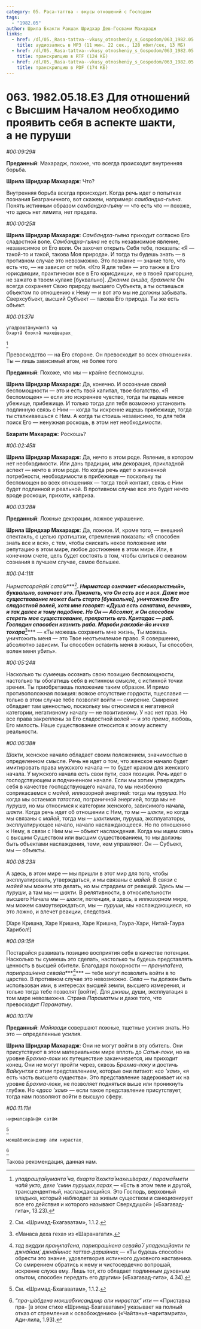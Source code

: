 ```yaml
---
category: 05. Раса-таттва - вкусы отношений с Господом
tags:
  - "1982.05"
author: Шрила Бхакти Ракшак Шридхар Дев-Госвами Махарадж
links:
  - href: /dl/05._Rasa-tattva--vkusy_otnosheniy_s_Gospodom/063_1982.05.18.E3_SridharMj_Dlja_otnoshenij_s_Vysshim_Nachalom_neobhodimo_projavit_sebja_v_aspekte_shakti_a_ne_purushi.mp3
    title: аудиозапись в MP3 (11 мин. 22 сек., 128 кбит/сек, 13 МБ)
  - href: /dl/05._Rasa-tattva--vkusy_otnosheniy_s_Gospodom/063_1982.05.18.E3_SridharMj_Dlja_otnoshenij_s_Vysshim_Nachalom_neobhodimo_projavit_sebja_v_aspekte_shakti_a_ne_purushi.rtf
    title: транскрипцию в RTF (124 КБ)
  - href: /dl/05._Rasa-tattva--vkusy_otnosheniy_s_Gospodom/063_1982.05.18.E3_SridharMj_Dlja_otnoshenij_s_Vysshim_Nachalom_neobhodimo_projavit_sebja_v_aspekte_shakti_a_ne_purushi.pdf
    title: транскрипцию в PDF (174 КБ)
---
```


# 063. 1982.05.18.E3 Для отношений с Высшим Началом необходимо проявить себя в аспекте шакти, а не пуруши

*#00:09:29#*

**Преданный**: Махарадж, похоже, что всегда происходит внутренняя борьба.

**Шрила Шридхар Махарадж**: Что?

Внутренняя борьба всегда происходит. Когда речь идет о попытках познания Безграничного, вот скажем, например: *самбандха-гьяна*. Понять истинным образом *самбандха-гьяну* — что есть что — похоже, что здесь нет лимита, нет предела.

*#00:00:25#*

**Шрила Шридхар Махарадж**: *Самбандха-гьяна* приходит согласно Его сладостной воле. *Самбандха-гьяна* не есть независимое явление, независимое от Его воли. Он захочет открыть Себя тебе, показать: «Я — такой-то и такой, такова Моя природа». И тогда ты будешь знать — в противном случае это невозможно. Это познание — знание того, что есть что, — не зависит от тебя. «Кто Я для тебя» — это также в Его юрисдикции, практически все в Его юрисдикции, не в твоей пригоршне, не зажато в твоем кулаке [буквально]. *Джанме виш́ва, брахмете* Он всегда сохраняет Свою природу высшего Субъекта, а ты остаешься объектом по отношению к Нему — и вот это мы не должны забывать. Сверхсубъект, высший Субъект — такова Его природа. Ты же есть объект.

*#00:01:37#*

    упадраш̣т̣а̄нуманта̄ ча
    бхарта̄ бхокта̄ махеш́варах̣
[^_ftn1]

Превосходство — на Его стороне. Он превосходит во всех отношениях. Ты — лишь зависимый атом, не более того

**Преданный**: Похоже, что мы — крайне беспомощны.

**Шрила Шридхар Махарадж**: Да, конечно. И осознание своей беспомощности — это и есть твой капитал, твое богатство. «Я беспомощен» — если это искреннее чувство, тогда ты ищешь некое убежище, прибежище. И только тогда для тебя возможно установить подлинную связь с Ним — когда ты искренне ищешь прибежище, тогда ты сталкиваешься с Ним. А когда ты стоишь независимо, то для тебя поиск Его — ненужная роскошь, в этом нет необходимости.

**Бхарати Махарадж**: Роскошь?

*#00:02:45#*

**Шрила Шридхар Махарадж**: Да, нечто в этом роде. Явление, в котором нет необходимости. Или дань традиции, или декорация, прикладной аспект — нечто в этом роде. Но когда речь идет о жизненной потребности, необходимости в прибежище — поскольку ты беспомощен во всех отношениях — тогда твой контакт, связь с Ним будет подлинной и реальной. В противном случае все это будет нечто вроде роскоши, прихоти, каприза.

*#00:03:28#*

**Преданный**: Ложные декорации, ложное украшение.

**Шрила Шридхар Махарадж**: Да, ложное. И, кроме того, — внешний спектакль, с целью *пратиштхи*, стремления показать: «Я способен знать все и вся», с тем, чтобы снискать некое положение или репутацию в этом мире, любое достижение в этом мире. Или, в конечном счете, цель будет состоять в том, чтобы слиться с океаном сознания в лучшем случае, самое большее.

*#00:04:11#*

*Нирматсара̄н̣а̄м̇ сата̄м****[^_ftn2]****.* *Нирматсар* означает «бескорыстный», буквально, означает это. Признать, что Он есть все и вся. Даже мое существование может быть стерто [буквально], уничтожено Его сладостной волей, хотя мне говорят: «Душа есть *санатана*, вечная», и так далее и тому подобное. Но Он — Абсолют, и Он способен стереть мое существование, прекратить его. Критадас — раб. Господин способен казнить раба. *Мароби ракхоби-йо иччха тохара****[^_ftn3]*** — «Ты можешь сохранить мне жизнь, Ты можешь уничтожить меня — это Твое неотъемлемое право. Я совершенно, абсолютно зависим. Ты способен оставить меня в живых, Ты способен, волен меня убить».

*#00:05:24#*

Насколько ты сумеешь осознать свою позицию беспомощности, настолько ты обогатишь себя в истинном смысле, с истинной точки зрения. Ты приобретаешь положение таким образом. И прямо противоположная позиция: всякое отсутствие гордости, тщеславия — только в этом случае тебе позволят войти — смирение. Смирение обладает там ценностью, поскольку мы относимся к негативной категории, негативному началу — не позитивному. У нас нет прав. Но все права закреплены за Его сладостной волей — и это *према*, любовь, Его милость. Наше существование относится к этому аспекту реальности.

*#00:06:38#*

*Шакти*, женское начало обладает своим положением, значимостью в определенном смысле. Речь не идет о том, что женское начало будет имитировать права мужского начала — то будет крахом для женского начала. У мужского начала есть свои пути, своя позиция. Речь идет о господствующем и подчиненном начале. Если мы хотим утверждать себя в качестве господствующего начала, то мы неизбежно соприкасаемся с *майей*, иллюзорной энергией: тогда мы *пуруша*. Но когда мы остаемся *татастха*, пограничной энергией, тогда мы не *пуруша*, но мы относимся к категории женского, зависимого начала, *шакти*. Когда речь идет об отношении с Ним, то мы — *шакти*, но когда мы связаны с *майей*, тогда мы — *шактиман*, пуруша, эксплуататоры, эксплуатирующее начало, начало наслаждающееся. Но по отношению к Нему, в связи с Ним мы — объект наслаждения. Когда мы ищем связь с высшим Существом или высшим существованием, то мы должны быть объектами наслаждения, теми, кем управляют. Он — Субъект, мы — объекты.

*#00:08:23#*

А здесь, в этом мире — мы пришли в этот мир для того, чтобы эксплуатировать, утверждаться, и мы связаны с *майей*. В связи с *майей* мы можем это делать, но мы страдаем от реакций. Здесь мы — *пуруши*, а там мы — *шакти*. В релятивности, в относительности высшего Начала мы — *шакти*, потенция, а здесь, в иллюзорном мире, мы можем самоутверждаться, мы — *пуруши*, мы наслаждающиеся, но это ложно, и влечет реакции, следствия.

[Харе Кришна, Харе Кришна, Харе Кришна, Гаура-Хари, Нитай-Гаура Харибол!]

*#00:09:15#*

Постарайся развивать позицию восприятия себя в качестве потенции. Насколько ты сумеешь это сделать, настолько ты будешь представлять ценность в высшей обители. Благодаря покорности — *пран̣ипа̄тена, парипраш́нена севайа̄****[^_ftn4]*** — тебе могут позволить войти в то царство. В противном случае это невозможно. *Сева* — ты должен быть использован ими, в интересах высшей земли, высшего измерения, и только тогда тебе позволят [войти]. Для *дживы*, души, эксплуатация в том мире невозможна. Страна *Параматмы* и даже того, что превосходит *Параматму*.

*#00:10:17#*

**Преданный**: *Майявади* совершают ложные, тщетные усилия знать. Но это — определенные усилия.

**Шрила Шридхар Махарадж**: Они не могут войти в эту обитель. Они присутствуют в этом материальном мире вплоть до *Сатья-локи*, но на уровне *Брахма-локи* их путешествие заканчивается, им приходит конец. Они не могут пройти через, сквозь *Брахма-локу* и достичь *Вайкунтхи* с этим представлением, которые они питают: «*со ‘хам*», «я есть часть высшего существа». Это представление задерживает их на уровне *Брахма-локи*, не позволяет подняться выше или проникнуть глубже. Но «*дасо ‘хам*» — если такое представление присутствует, тогда нам позволяют войти в высшую сферу.

*#00:11:11#*

    нирматсара̄н̣а̄м̇ сата̄м̇
[^_ftn5]

    мокша̄бхисандхир апи нирастах̣
[^_ftn6]

Такова рекомендация, данная нам.

[^_ftn1]: *упадраш̣т̣а̄нуманта̄ ча, бхарта̄ бхокта̄ махеш́варах̣ / парама̄тмети ча̄пй укто, дехе ‘смин пуруш̣ах̣ парах̣* — «Есть в этом теле и другой, трансцендентный, наслаждающийся. Это Господь, верховный владыка, который наблюдает за живым существом и санкционирует все его действия и которого называют Сверхдушой» («Бхагавад-гита», 13.23).

[^_ftn2]: См. «Шримад-Бхагаватам», 1.1.2.

[^_ftn3]: «Манаса деха геха» из «Шаранагати».

[^_ftn4]: *тад виддхи пран̣ипа̄тена, парипраш́нена севайа̄ / упадекш̣йанти те джн̃а̄нам̇, джн̃а̄нинас таттва-дарш́инах̣* — «Ты будешь способен обрести это знание, удовлетворив истинного духовного наставника. Со смирением обратись к нему и чистосердечно вопрошай, искренне служа ему. Лишь тот, кто обладает подлинным духовным опытом, способен передать его другим» («Бхагавад-гита», 4.34).

[^_ftn5]: См. «Шримад-Бхагаватам», 1.1.2.

[^_ftn6]: *“пра-ш́абдена мокша̄бхисандхир апи нирастах̣” ити* — «Приставка пра- [в этом стихе «Шримад-Бхагаватам»] указывает на полный отказ от стремления к освобождению» («Чайтанья-чаритамрита», Ади-лила, 1.93).

